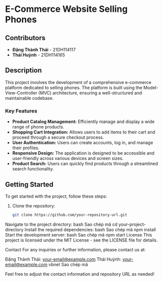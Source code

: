 # E-Commerce Website Selling Phones

## Contributors
- **Đặng Thành Thái** - 21DH114117
- **Thái Huỳnh** - 21DH114165

## Description
This project involves the development of a comprehensive e-commerce platform dedicated to selling phones. The platform is built using the Model-View-Controller (MVC) architecture, ensuring a well-structured and maintainable codebase.

### Key Features
- **Product Catalog Management:** Efficiently manage and display a wide range of phone products.
- **Shopping Cart Integration:** Allows users to add items to their cart and proceed through a secure checkout process.
- **User Authentication:** Users can create accounts, log in, and manage their profiles.
- **Responsive Design:** The application is designed to be accessible and user-friendly across various devices and screen sizes.
- **Product Search:** Users can quickly find products through a streamlined search functionality.

## Getting Started
To get started with the project, follow these steps:
1. Clone the repository:
   ```bash
   git clone https://github.com/your-repository-url.git
Navigate to the project directory:
bash
Sao chép mã
cd your-project-directory
Install the required dependencies:
bash
Sao chép mã
npm install
Start the development server:
bash
Sao chép mã
npm start
License
This project is licensed under the MIT License - see the LICENSE file for details.

Contact
For any inquiries or further information, please contact us at:

Đặng Thành Thái: your-email@example.com
Thái Huỳnh: your-email@example.com
vbnet
Sao chép mã

Feel free to adjust the contact information and repository URL as needed!






